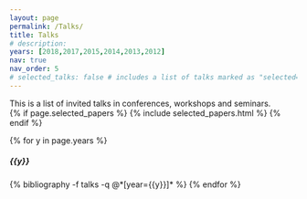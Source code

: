 ```yaml
---
layout: page
permalink: /Talks/
title: Talks
# description:
years: [2018,2017,2015,2014,2013,2012]
nav: true
nav_order: 5
# selected_talks: false # includes a list of talks marked as "selected={true}"
---
```


<div style="text-align: justify">
This is a list of invited talks in conferences, workshops and seminars.
</div>

<div class="publications">
{% if page.selected_papers %}
  {% include selected_papers.html %}
{% endif %}

{% for y in page.years %}
  <h5 class="year">{{y}}</h5>
  {% bibliography -f talks -q @*[year={{y}}]* %}
{% endfor %}

</div>




